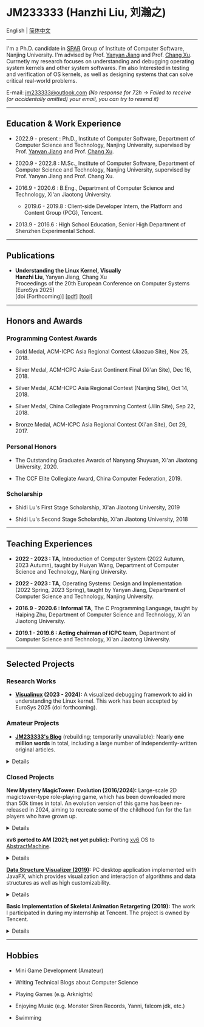 # JM233333 (Hanzhi Liu, 刘瀚之)

English | [简体中文](index-zh-cn.md)

---

I'm a Ph.D. candidate in [SPAR](http://ics.nju.edu.cn/spar/) Group of Institute of Computer Software, Nanjing University. I'm advised by Prof. [Yanyan Jiang](https://ics.nju.edu.cn/~jyy/) and Prof. [Chang Xu](https://cs.nju.edu.cn/changxu/). Currnetly my research focuses on understanding and debugging operating system kernels and other system softwares. I'm also Interested in testing and verification of OS kernels, as well as designing systems that can solve critical real-world problems.

E-mail: jm233333@outlook.com *(No response for 72h → Failed to receive (or accidentally omitted) your email, you can try to resend it)*

---

## Education & Work Experience

- 2022.9 - present : Ph.D., Institute of Computer Software, Department of Computer Science and Technology, Nanjing University, supervised by Prof. [Yanyan Jiang](https://ics.nju.edu.cn/~jyy/) and Prof. [Chang Xu](https://cs.nju.edu.cn/changxu/).

- 2020.9 - 2022.8 : M.Sc., Institute of Computer Software, Department of Computer Science and Technology, Nanjing University, supervised by Prof. Yanyan Jiang and Prof. Chang Xu.

- 2016.9 - 2020.6 : B.Eng., Department of Computer Science and Technology, Xi'an Jiaotong University.

  - 2019.6 - 2019.8 : Client-side Developer Intern, the Platform and Content Group (PCG), Tencent.

- 2013.9 - 2016.6 : High School Education, Senior High Department of Shenzhen Experimental School.

---

## Publications

<ul class="publications">

<li>
<b>Understanding the Linux Kernel, Visually</b><br/>
<b>Hanzhi Liu</b>, Yanyan Jiang, Chang Xu <br/>
Proceedings of the 20th European Conference on Computer Systems (EuroSys 2025) <br/>
[doi (Forthcoming)]
<a href="assets/papers/visualinux-eurosys25.pdf" target="_blank">[pdf]</a>
<a href="https://icsnju.github.io/visualinux/" target="_blank">[tool]</a>
</li>

</ul>

---

## Honors and Awards

### Programming Contest Awards

- Gold Medal, ACM-ICPC Asia Regional Contest (Jiaozuo Site), Nov 25, 2018.

- Silver Medal, ACM-ICPC Asia-East Continent Final (Xi'an Site), Dec 16, 2018.

- Silver Medal, ACM-ICPC Asia Regional Contest (Nanjing Site), Oct 14, 2018.

- Silver Medal, China Collegiate Programming Contest (Jilin Site), Sep 22, 2018.

- Bronze Medal, ACM-ICPC Asia Regional Contest (Xi'an Site), Oct 29, 2017.

### Personal Honors

- The Outstanding Graduates Awards of Nanyang Shuyuan, Xi'an Jiaotong University, 2020.

- The CCF Elite Collegiate Award, China Computer Federation, 2019.

### Scholarship

- Shidi Lu's First Stage Scholarship, Xi'an Jiaotong University, 2019

- Shidi Lu's Second Stage Scholarship, Xi'an Jiaotong University, 2018

---

## Teaching Experiences

- **2022 - 2023 : TA,** Introduction of Computer System (2022 Autumn, 2023 Autumn), taught by Huiyan Wang, Department of Computer Science and Technology, Nanjing University.

- **2022 - 2023 : TA,** Operating Systems: Design and Implementation (2022 Spring, 2023 Spring), taught by Yanyan Jiang, Department of Computer Science and Technology, Nanjing University.

- **2016.9 - 2020.6 : Informal TA,** The C Programming Language, taught by Haiping Zhu, Department of Computer Science and Technology, Xi'an Jiaotong University.

- **2019.1 - 2019.6 : Acting chairman of ICPC team,** Department of Computer Science and Technology, Xi'an Jiaotong University.

---

## Selected Projects

### Research Works

- **[Visualinux](https://icsnju.github.io/visualinux/) (2023 - 2024):** A visualized debugging framework to aid in understanding the Linux kernel. This work has been accepted by EuroSys 2025 (doi forthcoming).

### Amateur Projects

- **[JM233333's Blog](https://blog.jm233333.com)** (rebuilding; temporarily unavailable): Nearly **one million words** in total, including a large number of independently-written original articles.

<p><details><summary>Details</summary><ul>

<li> Basic tutorials of computer science knowledge, incluing programming languages (C/C++), algorithms and data structures, and graph theory. </li>

<li> Detailed solutions of programming problems, including LeetCode and challenging ICPC problems. </li>

<li> Other computer science knowledge sharing articles. </li>

</ul></details></p>

### Closed Projects

**New Mystery MagicTower: Evolution (2016/2024):** Large-scale 2D magictower-type role-playing game, which has been downloaded more than 50k times in total. An evolution version of this game has been re-released in 2024, aiming to recreate some of the childhood fun for the fan players who have grown up.

<p><details><summary>Details</summary><ul>

<li> The game is far from excellent, but it was made in my spare time when I was still in high school. </li>

<li> Built on RGSS, a game engine that has been abandoned by the times. </li>

<li> Abundant and well-designed game content, but with naiive arts and stories (restricted by amateur level and my age at that time). </li>

<li> Its art design may be too outdated, but the game levels are challenging for players of all ages, taking dozens of hours to clear. </li>

<li> This game is no longer maintained, but the final version artifact can still be downloaded. </li>

</ul></details></p>

**xv6 ported to AM (2021; not yet public):** Porting [xv6](https://github.com/mit-pdos/xv6-public) OS to [AbstractMachine](https://github.com/NJU-ProjectN/abstract-machine).

<p><details><summary>Details</summary><ul>

<li> This project is supervised by Dr. [Yanyan Jiang](https://ics.nju.edu.cn/~jyy/). </li>

<li> Based on [AbstractMachine](https://github.com/NJU-ProjectN/abstract-machine), a minimal, modularized, and machine-independent hardware abstraction layer. </li>

</ul></details></p>

**[Data Structure Visualizer (2019)](https://github.com/JM233333/data-structure-visualizer):** PC desktop application implemented with JavaFX, which provides visualization and interaction of algorithms and data structures as well as high customizability.

<p><details><summary>Details</summary><ul>

<li> Designed as a auxiliary tool for teaching. Both students and teachers can use and benefit from it. </li>

<li> Provides graphical representation, step-by-step animation demonstration and a synchronous code tracking. </li>

<li> Provides convenient support for user extensions. Programmers can customize only with a basic understanding of Java syntax and the compliance with some preset rules. </li>

<li> Supports batch processing of operations on the visualized structure. </li>

</ul></details></p>

**Basic Implementation of Skeletal Animation Retargeting (2019):** The work I participated in during my internship at Tencent. The project is owned by Tencent.

<p><details><summary>Details</summary><ul>

<li> The implementation is based on [three.js](https://github.com/mrdoob/three.js/) , a well-known open source 3D engine. </li>

<li> Requires basic knowledge of computer graphics, 3D mathematics, skeletal animation, etc. </li>

<li> The principle of this technology is not difficult, but practical implementation faces many challenges. There are mature commercial implementations in the community, but it is not suitable for projects within the group, so a re-implementation is necessary. </li>

<li> Its significance includes but is not limited to: reducing the workload of art staff, facilitating update and maintenance of animation data, saving space resources of upper-level applications, etc. </li>

<li> This project has been handed over to Tencent. </li>

</ul></details></p>

---

## Hobbies

- Mini Game Development (Amateur)

- Writing Technical Blogs about Computer Science

- Playing Games (e.g. Arknights)

- Enjoying Music (e.g. Monster Siren Records, Yanni, falcom jdk, etc.)

- Swimming
